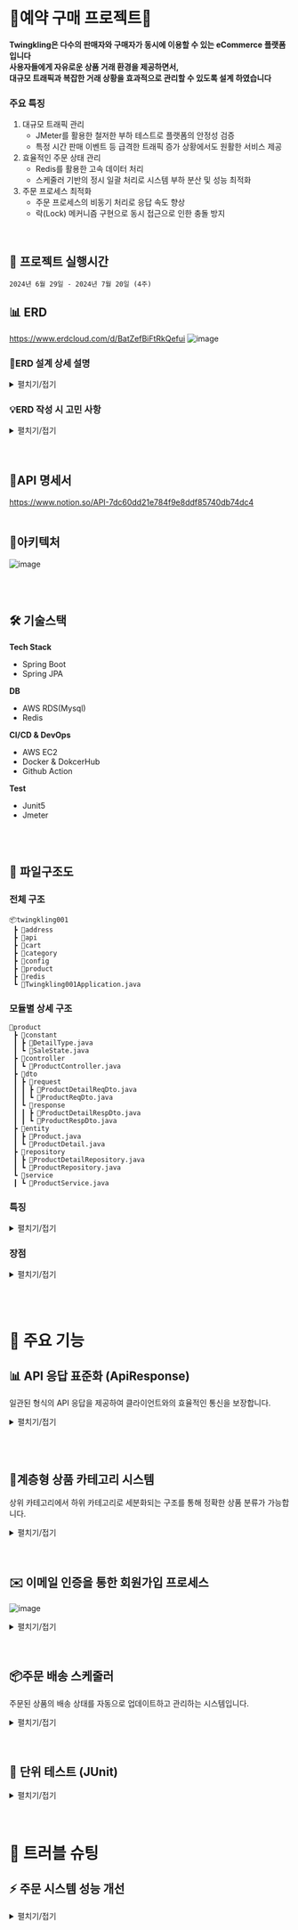 # 💎예약 구매 프로젝트💎

**Twingkling은 다수의 판매자와 구매자가 동시에 이용할 수 있는 eCommerce 플랫폼입니다  
사용자들에게 자유로운 상품 거래 환경을 제공하면서,  
대규모 트래픽과 복잡한 거래 상황을 효과적으로 관리할 수 있도록 설계 하였습니다**

### 주요 특징
1. 대규모 트래픽 관리
    - JMeter를 활용한 철저한 부하 테스트로 플랫폼의 안정성 검증
    - 특정 시간 판매 이벤트 등 급격한 트래픽 증가 상황에서도 원활한 서비스 제공
2. 효율적인 주문 상태 관리
    - Redis를 활용한 고속 데이터 처리
    - 스케줄러 기반의 정시 일괄 처리로 시스템 부하 분산 및 성능 최적화
3. 주문 프로세스 최적화
    - 주문 프로세스의 비동기 처리로 응답 속도 향상
    - 락(Lock) 메커니즘 구현으로 동시 접근으로 인한 충돌 방지

</br>

## 📅 프로젝트 실행시간
```
2024년 6월 29일 - 2024년 7월 20일 (4주)
```


## 📊 ERD
https://www.erdcloud.com/d/BatZefBiFtRkQefui
![image](https://github.com/user-attachments/assets/d720ff2d-1a2d-4ff4-99d4-89b2face7ceb)
### 📘ERD 설계 상세 설명

<details>
<summary>펼치기/접기</summary>

### 사용자 관리 시스템
1. **Member**
   - 목적: 로그인에 필요한 기본 정보만 포함
   - 특징: 보안과 성능을 고려하여 핵심 로그인 정보만 저장

2. **Member Detail**
   - 목적: 로그인 외 개인정보 저장
   - 이점: 데이터 분리로 보안 강화 및 성능 최적화

3. **Member Address**
   - 구조: 메인 주소(고정)와 서브 주소(최근 5개)로 분리
   - 관리 방식: 최근 사용 기준으로 서브 주소 자동 관리

4. **Role**
   - 목적: 사용자 역할 관리 (판매자/구매자)
   - 특징: 독립적인 ID 부여로 유연한 역할 관리

5. **Address Detail**
   - 목적: 주소 정보의 일관성 유지
   - 이점: 중복 데이터 최소화 및 주소 형식 표준화

### 상품 및 주문 시스템
1. **Product**
   - 내용: 판매 상품의 상세 정보 포함

2. **Category**
   - 구조: 트리 형태의 계층적 구조 (upper category 활용)
   - 특징: 유연한 카테고리 depth 관리 가능

3. **Order**
   - 구조: 주문 건당 1개 레코드 생성
   - 포함 정보: 배송비, 전체 가격 등 주문 수준의 정보

4. **Order Detail**
   - 목적: 주문 내 개별 상품 정보 관리
   - 이점: 주문의 세부 내역 추적 용이

5. **Pay**
   - 내용: 결제 방식, 소셜 결제 정보 등 포함

### 부가 기능
1. **Review**
   - 목적: 상품 리뷰 관리

2. **Like**
   - 목적: 상품 선호도 표시 기능


</details>

### 💡ERD 작성 시 고민 사항

<details>
<summary>펼치기/접기</summary>

### 기획 단계에서의 주요 고려사항

1. **주문 시스템**
   - 비회원 주문 허용 여부
   - 다중 판매자 vs 단일 판매자 시스템

2. **주소 시스템**
   - 도로명 주소 입력 방식 (API 활용) 및 응답 형식
   - 주소 저장 및 관리 방식
     * 메인 주소 고정 (PRIMARY)
     * 최근 사용 기준 5개 주소 유지
     * 새 주문 시 이전 주소 탐색 및 저장 로직
     * 주소 삭제 관리 (DELETED_YN 필드 활용 및 스케줄링 삭제)

3. **카테고리 시스템**
   - 카테고리 깊이(depth) 설정
   - Upper ID 구현 또는 트리 방식 채택 여부

4. **사용자 관리**
   - 판매자와 구매자 ID 별도 관리 vs 동시 허용

5. **장바구니(카트) 시스템**
   - 상품 판매 종료 시 카트 내 해당 상품 처리 방식
     * 트리거 사용?
     * 주기적 카트 검사 및 삭제?

### ERD 설계 시 중점 사항

1. **확장성**: 향후 기능 추가 및 시스템 확장을 고려한 설계
2. **성능**: 대용량 데이터 처리 및 빠른 쿼리 실행을 위한 구조
3. **일관성**: 데이터 무결성 유지를 위한 관계 설정
4. **유연성**: 다양한 비즈니스 요구사항 변화에 대응 가능한 구조
5. **보안**: 사용자 데이터 보호 및 접근 제어를 고려한 설계

</details>
</br></br>

## 📡API 명세서
https://www.notion.so/API-7dc60dd21e784f9e8ddf85740db74dc4
</br></br>

## 🧩아키텍처
![image](https://github.com/user-attachments/assets/1a6889ce-ccf0-4594-9cc5-3a9f26f166a9)

</br></br>


## 🛠 기술스택
 **Tech Stack**                                                                                                   

- Spring Boot
- Spring JPA

**DB**                                                                                                                                                                                               
- AWS RDS(Mysql)
- Redis

**CI/CD & DevOps**                                                                                                                                                                               
- AWS EC2
- Docker & DokcerHub
- Github Action

**Test**
- Junit5
- Jmeter
  
</br></br>

## 📂 파일구조도

### 전체 구조

```
📦twingkling001
 ┣ 📂address
 ┣ 📂api
 ┣ 📂cart
 ┣ 📂category
 ┣ 📂config
 ┣ 📂product
 ┣ 📂redis
 ┗ 📜Twingkling001Application.java

```

### 모듈별 상세 구조

```
📂product
 ┣ 📂constant
 ┃ ┣ 📜DetailType.java
 ┃ ┗ 📜SaleState.java
 ┣ 📂controller
 ┃ ┗ 📜ProductController.java
 ┣ 📂dto
 ┃ ┣ 📂request
 ┃ ┃ ┣ 📜ProductDetailReqDto.java
 ┃ ┃ ┗ 📜ProductReqDto.java
 ┃ ┗ 📂response
 ┃ ┃ ┣ 📜ProductDetailRespDto.java
 ┃ ┃ ┗ 📜ProductRespDto.java
 ┣ 📂entity
 ┃ ┣ 📜Product.java
 ┃ ┗ 📜ProductDetail.java
 ┣ 📂repository
 ┃ ┣ 📜ProductDetailRepository.java
 ┃ ┗ 📜ProductRepository.java
 ┗ 📂service
 ┃ ┗ 📜ProductService.java

```

### 특징
<details>
<summary>펼치기/접기</summary>  
- **모듈화**: 각 기능(address, cart, category 등)이 독립적인 모듈로 구성되어 있습니다.
- **계층 분리**: 각 모듈 내에서 controller, service, repository 등의 계층이 명확히 분리되어 있습니다.
- **DTO 패턴**: request와 response DTO를 분리하여 데이터 전송 객체를 효과적으로 관리합니다.
- **상수 관리**: constant 패키지를 통해 열거형 상수들을 관리합니다.
- **엔티티 분리**: 데이터베이스 엔티티들이 entity 패키지에 명확히 정의되어 있습니다.
</details>


### 장점

<details>
<summary>펼치기/접기</summary>

- **유지보수성**: 각 기능이 모듈화되어 있어 유지보수가 용이합니다.
- **확장성**: 새로운 기능 추가 시 기존 구조를 따라 쉽게 확장할 수 있습니다.
- **가독성**: 일관된 구조로 인해 코드 탐색과 이해가 쉽습니다.
- **협업**: 개발자 간 작업 영역을 명확히 구분할 수 있어 협업에 유리합니다.

</details>

</br></br>

# 🔑 주요 기능
## 📊 API 응답 표준화 (ApiResponse)
일관된 형식의 API 응답을 제공하여 클라이언트와의 효율적인 통신을 보장합니다.
<details>
<summary>펼치기/접기</summary>

### 1. JSON 처리 최적화
```java
@JsonPropertyOrder({"code", "message", "data"})
@JsonInclude(JsonInclude.Include.NON_NULL)
```
- 응답 필드 순서 지정
- null이 아닌 데이터만 포함

### 2. 불변성과 안전성
```java
@RequiredArgsConstructor(access = AccessLevel.PRIVATE)
@AllArgsConstructor(access = AccessLevel.PRIVATE)
```
- 생성자를 private으로 제한하여 객체 생성 제어

### 3. 유연한 응답 생성
```java
public static ApiResponse<?> success(SuccessType successType) { ... }
public static <T> ApiResponse<T> success(SuccessType successType, T data) { ... }
public static ApiResponse<?> error(ErrorType errorType) { ... }
public static <T> ApiResponse<T> error(ErrorType errorType, T data) { ... }
```
- 데이터 포함 여부에 따른 다양한 정적 팩토리 메소드 제공

### 장점
- 프론트엔드와의 일관된 인터페이스 제공
- 에러 처리 및 디버깅 용이성 향상
- 코드 재사용성 증가
- API 문서화 간소화

</details>

</br></br>


## 🌳계층형 상품 카테고리 시스템
상위 카테고리에서 하위 카테고리로 세분화되는 구조를 통해 정확한 상품 분류가 가능합니다.
<details>
<summary>펼치기/접기</summary>

| 칼럼명 | 데이터 타입 | 설명 |
| --- | --- | --- |
| category_id | BIGINT | PK |
| upper_category_id | BIGINT | 상위 카테고리 ID |
| category_name | VARCHAR(255) | 카테고리 이름 |

### 주요 기능

#### 1. 하위 카테고리 조회

- 엔드포인트: `GET /{categoryId}/lower`
- 기능: 특정 카테고리의 모든 하위 카테고리 조회
- 사용 예: '바지' 카테고리에서 '청바지', '반바지' 등의 하위 카테고리 조회

#### 2. 상위 카테고리 조회

- 엔드포인트: `GET /{categoryId}/upper`
- 기능: 특정 카테고리의 모든 상위 카테고리 순서대로 조회
- 사용 예: '청반바지'에서 '반바지' → '바지' 순으로 상위 카테고리 조회

#### 3. 카테고리 및 하위 카테고리 삭제

- 엔드포인트: `DELETE /{categoryId}/lower`
- 기능: 특정 카테고리와 그에 속한 모든 하위 카테고리 삭제
- 사용 예: '반바지' 삭제 시 '청반바지', '백반바지' 등 모든 하위 카테고리도 함께 삭제

### 장점

- 상세한 상품 분류 가능
- 직관적인 카테고리 관리
- 효율적인 카테고리 검색 및 탐색
- 유연한 카테고리 구조 변경 가능

### 구현 시 고려사항

- 재귀적 쿼리를 통한 효율적인 계층 구조 탐색
- 카테고리 삭제 시 데이터 정합성 유지
- 대량의 카테고리 데이터 처리 시 성능 최적화

### 기대 효과

- 복잡한 상품 구조를 효과적으로 관리 
- 판매자들에게 정확한 상품 분류 옵션제공
- 계층적 구조를 통해 상품 검색과 관리가 용이
- e-commerce 플랫폼의 확장 용이
- 
</details>
</br></br>


## ✉️ 이메일 인증을 통한 회원가입 프로세스
![image](https://github.com/user-attachments/assets/5556bb4f-054d-4431-90be-f0c1c2e1f249)


<details>
<summary>펼치기/접기</summary>
## 프로세스 흐름
1. 사용자 회원가입 요청
    - 사용자가 로그인 정보를 입력하여 서버에 전송
2. 서버에서 데이터 처리
    - 로그인 정보를 암호화 후 Redis에 임시 저장
    - MySQL에 로그인 정보 저장
3. 이메일 인증 요청
    - 서버가 메일 서버에 인증 메일 발송 요청
    - 메일 서버가 사용자에게 인증 링크가 포함된 이메일 발송
4. 사용자 이메일 인증
    - 사용자가 이메일의 인증 링크 클릭
    - 서버로 인증 요청 전송
5. 인증 완료 및 토큰 발급
    - 서버가 인증을 확인하고 사용자에게 토큰 발급

</details>
</br></br>


## 📦주문 배송 스케줄러
주문된 상품의 배송 상태를 자동으로 업데이트하고 관리하는 시스템입니다.

<details>
<summary>펼치기/접기</summary>

## 주요 기능
### 1. 배송 중 → 배송 완료 상태 변경
- 기능:
    - Redis에서 배송 중인 주문 목록을 조회
    - 각 주문의 상태를 '배송 완료'로 업데이트
    - 배송 완료 시간을 현재 시간으로 설정
    - 처리 완료된 주문을 Redis에서 삭제
### 2. 결제 완료 → 배송 중 상태 변경
- 기능:
    - Redis에서 배송 대기 중인 주문 목록을 조회
    - 각 주문의 상태를 '배송 중'으로 업데이트
    - 업데이트된 주문을 '배송 중' 목록에 추가
    - 처리 완료된 주문을 배송 대기 목록에서 삭제

</details>
</br></br>

## 🧪 단위 테스트 (JUnit)

<details>
<summary>펼치기/접기</summary>

- JUnit 5 사용
- Mockito와 통합 (`@ExtendWith(MockitoExtension.class)`)

## 2. 테스트 구조
- Given-When-Then 패턴 적용
- `@Mock`과 `@InjectMocks`를 활용한 의존성 주입

## 3. 장점
1. 유지보수성: 모듈화된 구조로 유지보수 용이
2. 확장성: 일관된 구조로 새로운 기능 추가 시 쉬운 확장
3. 가독성: 표준화된 구조로 코드 탐색과 이해 용이
4. 협업 효율: 개발자 간 작업 영역 명확히 구분 가능
5. 코드 품질 향상: 단위 테스트를 통한 버그 조기 발견 및 수정
6. 리팩토링 안정성: 테스트 기반으로 안전한 코드 변경 가능
7. 문서화 효과: 테스트 코드가 실제 코드의 동작을 설명하는 역할
8. 개발 생산성 향상: 장기적으로 버그 수정 시간 감소 및 새 기능 개발 속도 향상

</details>
</br></br>

# 🔧 트러블 슈팅
## ⚡ 주문 시스템 성능 개선

<details>
<summary>펼치기/접기</summary>

## 주요 문제점
1. 대량 주문 시 처리 속도 저하 (0.041 Apdex 스코어)
2. 5000건 주문 시 일부 재고만 차감되는 문제 (500건만 처리됨)
3. 동시 주문에 대한 재고 처리 불일치

## 해결 과정
1. Redis를 활용한 캐싱 시도
2. 비동기 처리 도입
3. 데이터베이스와 Redis 동시 업데이트 전략
4. 행 락(Row Lock) 적용

## 최종 채택 솔루션
비동기 처리를 통한 DB 저장 및 Redis 입력 동시 수행, 최대 수준의 행 락 적용

## 성능 테스트 결과
| 테스트 조건 | 테스트 수 | Apdex 스코어 | 비고 |
| --- | --- | --- | --- |
| 10개 단건 주문 | 10 | 1.000 |  |
|  다량 주문 | 1000*5 | 0.041 | 5000건 중 500건 삭제 |
| 다량 주문 (Redis 활용) | 500*5 | 0.095 | 2500건 중 약 1200건 삭제 |
| DB/Redis 비동기 처리 | 500*5 | 0.584 | 3000건 중 재고 약 1200건 삭제 |
| Redis 미사용, 비동기 처리 | 1000*5 | 0.714 | 500ms 재고 5000건 |

## 결론
최종적으로 Redis를 사용하지 않고 비동기 처리만을 적용한 방식은 
Apdex 스코어 0.714를 기록하며, 대량 주문 처리 시 안정적인 성능을 보여주었습니다.

</details>
</br></br>

